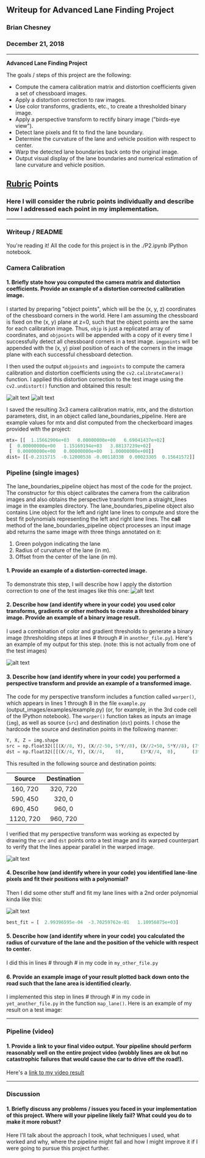 ## Writeup for Advanced Lane Finding Project

### Brian Chesney
### December 21, 2018
---

**Advanced Lane Finding Project**

The goals / steps of this project are the following:

* Compute the camera calibration matrix and distortion coefficients given a set of chessboard images.
* Apply a distortion correction to raw images.
* Use color transforms, gradients, etc., to create a thresholded binary image.
* Apply a perspective transform to rectify binary image ("birds-eye view").
* Detect lane pixels and fit to find the lane boundary.
* Determine the curvature of the lane and vehicle position with respect to center.
* Warp the detected lane boundaries back onto the original image.
* Output visual display of the lane boundaries and numerical estimation of lane curvature and vehicle position.

[//]: # (Image References)

[image1]: ./calibration/calibration18.jpg "One Checkerbaord Calibaration Image"
[image1a]: ./output_images/calibration18.jpg "Same Checkerboard Calibration Image Undistorted and Transformed"
[image2]: ./output_images/test7.jpg "Road Transformed"
[image3]: ./output_images/binary_warped.jpg "Binary Example"
[image4]: ./test_images/straight_lines1.jpg "UnWarped Input"
[image4a]: ./output_images/output_imagesstraight_lines1.jpg "Warp Output"
[image5]: ./output_images/poly_fit_overlay.jpg "Fit Visual"
[video1]: ./output_images/project_video.mp4 "Video"

## [Rubric](https://review.udacity.com/#!/rubrics/571/view) Points

### Here I will consider the rubric points individually and describe how I addressed each point in my implementation.  

---

### Writeup / README

You're reading it!  All the code for this project is in the ./P2.ipynb IPython notebook.

### Camera Calibration

#### 1. Briefly state how you computed the camera matrix and distortion coefficients. Provide an example of a distortion corrected calibration image.

I started by preparing "object points", which will be the (x, y, z) coordinates of the chessboard corners in the world. Here I am assuming the chessboard is fixed on the (x, y) plane at z=0, such that the object points are the same for each calibration image.  Thus, `objp` is just a replicated array of coordinates, and `objpoints` will be appended with a copy of it every time I successfully detect all chessboard corners in a test image.  `imgpoints` will be appended with the (x, y) pixel position of each of the corners in the image plane with each successful chessboard detection.  

I then used the output `objpoints` and `imgpoints` to compute the camera calibration and distortion coefficients using the `cv2.calibrateCamera()` function.  I applied this distortion correction to the test image using the `cv2.undistort()` function and obtained this result: 

![alt text][image1]
![alt text][image1a]

I saved the resulting 3x3 camera calibration matrix, mtx, and the distortion parameters, dist, in an object called lane_boundaries_pipeline.  Here are example values for mtx and dist computed from the checkerboard images provided with the project:

```python
mtx= [[  1.15662906e+03   0.00000000e+00   6.69041437e+02]
 [  0.00000000e+00   1.15169194e+03   3.88137239e+02]
 [  0.00000000e+00   0.00000000e+00   1.00000000e+00]]
dist= [[-0.2315715  -0.12000538 -0.00118338  0.00023305  0.15641572]]
```


### Pipeline (single images)

The lane_boundaries_pipeline object has most of the code for the project.  The constructor for this object calibrates the camera from the calibration images and also obtains the perspective transform from a straight_lines image in the examples directory.  The lane_boundaries_pipeline object also contains Line object for the left and right lane lines to compute and store the best fit polynomials representing the left and right lane lines.  The __call__ method of the lane_boundaries_pipeline object processes an input image abd returns the same image with three things annotated on it:

1. Green polygon indicating the lane
2. Radius of curvature of the lane (in m).
3. Offset from the center of the lane (in m).


#### 1. Provide an example of a distortion-corrected image.

To demonstrate this step, I will describe how I apply the distortion correction to one of the test images like this one:
![alt text][image2]

#### 2. Describe how (and identify where in your code) you used color transforms, gradients or other methods to create a thresholded binary image.  Provide an example of a binary image result.

I used a combination of color and gradient thresholds to generate a binary image (thresholding steps at lines # through # in `another_file.py`).  Here's an example of my output for this step.  (note: this is not actually from one of the test images)

![alt text][image3]

#### 3. Describe how (and identify where in your code) you performed a perspective transform and provide an example of a transformed image.

The code for my perspective transform includes a function called `warper()`, which appears in lines 1 through 8 in the file `example.py` (output_images/examples/example.py) (or, for example, in the 3rd code cell of the IPython notebook).  The `warper()` function takes as inputs an image (`img`), as well as source (`src`) and destination (`dst`) points.  I chose the hardcode the source and destination points in the following manner:

```python
Y, X, Z = img.shape
src = np.float32([[(X//8, Y), (X//2-50, 5*Y//8), (X//2+50, 5*Y//8), (7*X//8, Y)]])
dst = np.float32([[(X//4, Y), (X//4,    0),      (3*X//4,  0),      (3*X//4, Y)]])
```

This resulted in the following source and destination points:

| Source        | Destination   | 
|:-------------:|:-------------:| 
| 160, 720      | 320, 720      | 
| 590, 450      | 320, 0        |
| 690, 450      | 960, 0        |
| 1120, 720     | 960, 720      |

I verified that my perspective transform was working as expected by drawing the `src` and `dst` points onto a test image and its warped counterpart to verify that the lines appear parallel in the warped image.

![alt text][image4]

#### 4. Describe how (and identify where in your code) you identified lane-line pixels and fit their positions with a polynomial?

Then I did some other stuff and fit my lane lines with a 2nd order polynomial kinda like this:

![alt text][image5]


```python
best_fit = [  2.99396595e-04  -3.70259762e-01   1.10956875e+03]
```

#### 5. Describe how (and identify where in your code) you calculated the radius of curvature of the lane and the position of the vehicle with respect to center.

I did this in lines # through # in my code in `my_other_file.py`

#### 6. Provide an example image of your result plotted back down onto the road such that the lane area is identified clearly.

I implemented this step in lines # through # in my code in `yet_another_file.py` in the function `map_lane()`.  Here is an example of my result on a test image:

---

### Pipeline (video)

#### 1. Provide a link to your final video output.  Your pipeline should perform reasonably well on the entire project video (wobbly lines are ok but no catastrophic failures that would cause the car to drive off the road!).

Here's a [link to my video result](./output_images/project_video.mp4)

---

### Discussion

#### 1. Briefly discuss any problems / issues you faced in your implementation of this project.  Where will your pipeline likely fail?  What could you do to make it more robust?

Here I'll talk about the approach I took, what techniques I used, what worked and why, where the pipeline might fail and how I might improve it if I were going to pursue this project further.  
